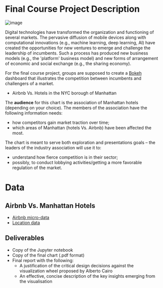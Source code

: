 Final Course Project Description
================================
![image](https://thedankinvestor.com/wp-content/uploads/2019/09/New-York-City-Skyline.jpg)



Digital technologies have transformed the organization and functioning of
several markets. The pervasive diffusion of mobile devices along with
computational innovations (e.g., machine learning, deep learning, AI) have
created the opportunities for new ventures to emerge and challenge the
leadership of incumbents. Such a process has produced new business models (e.g.,
the 'platform' business model) and new forms of arrangement of economic and
social exchange (e.g., the sharing economy). 

For the final course project, groups are supposed to create a [Bokeh](https://docs.bokeh.org/en/latest/index.html) dashboard
that illustrates the competition between incumbents and challengers of a market.

+ Airbnb Vs. Hotels in the NYC borough of Manhattan

The **audience** for this chart is the association of Manhattan hotels (depending on your choice). The
members of the association have the following information needs:

+ how competitors gain market traction over time;
+ which areas of Manhattan (hotels Vs. Airbnb) have been affected the most.

The chart is meant to serve both exploration and presentations goals – the
leaders of the industry association will use it to:
+ understand how fierce competition is in their sector;
+ possibly, to conduct lobbying activities/getting a more favorable regulation of the market.


Data
====

Airbnb Vs. Manhattan Hotels
--------------------------------------

+ [Airbnb micro-data](http://insideairbnb.com/get-the-data.html)
+ [Location data ](https://github.com/kavgan/OpinRank)


Deliverables
------------

+ Copy of the Jupyter notebook
+ Copy of the final chart (.pdf format)
+ Final report with the following:
   - A justification of the critical design decisions against the visualization wheel proposed by Alberto Cairo
   - An effective, concise description of the key insights emerging from the visualisation


